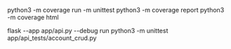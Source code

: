 python3 -m coverage run -m unittest
python3 -m coverage report
python3 -m coverage html

flask --app app/api.py --debug run
python3 -m unittest app/api_tests/account_crud.py
